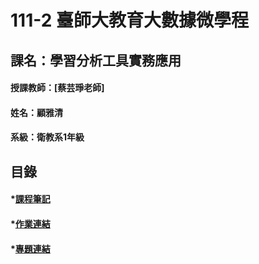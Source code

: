 # 111-2 臺師大教育大數據微學程
## 課名：學習分析工具實務應用
#### 授課教師：[蔡芸琤老師]
#### 姓名：顧雅清
#### 系級：衛教系1年級
## 目錄
#### *[課程筆記]()
#### *[作業連結]()
#### *[專題連結]()
